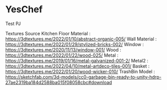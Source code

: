 # YesChef
Test PJ

Textures Source
Kitchen Floor Material : https://3dtextures.me/2022/01/10/abstract-organic-005/
Wall Material : https://3dtextures.me/2022/01/29/stylized-bricks-002/
Window : https://3dtextures.me/2020/11/13/window-001/
Wood : https://3dtextures.me/2022/01/22/wood-025/
Metal : https://3dtextures.me/2019/01/16/metal-galvanized-001-2/
Metal2 : https://3dtextures.me/2022/04/10/metal-artdeco-tiles-001/
Basket : https://3dtextures.me/2022/01/20/wood-wicker-010/
TrashBin Model : https://sketchfab.com/3d-models/cc0-garbage-bin-ready-to-unity-hdrp-27ae2319ba184d2588ba015f08058cbc#download